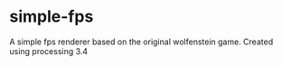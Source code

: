 # simple-fps
A simple fps renderer based on the original wolfenstein game. Created using processing 3.4
